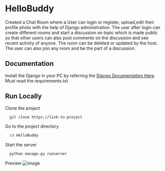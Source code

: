 
# HelloBuddy

Created a Chat Room where a User can login or register, upload,edit their profile photo with the help of
Django administration. The user after login can create different rooms and start a discussion on topic
which is made public so that other users can also post comments on the discussion and see recent
activity of anyone. The room can be deleted or updated by the host. The user can also join any room and
be the part of a discussion.


## Documentation
Install the Django in your PC by referring the
[Django Documentation Here](https://docs.djangoproject.com/en/4.2/).
Must read the requirements.txt



## Run Locally

Clone the project

```bash
  git clone https://link-to-project
```

Go to the project directory

```bash
  cd HelloBuddy
```


Start the server

```bash
  python manage.py runserver
```

Preview
![image](https://github.com/deepanshu112233/HelloBuddy/assets/114103471/720edfaf-f7b3-4d70-9678-ea6a44a81734)

